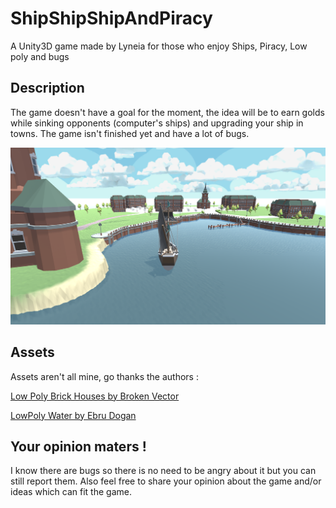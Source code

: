 # ShipShipShipAndPiracy
A Unity3D game made by Lyneia for those who enjoy Ships, Piracy, Low poly and bugs

## Description

The game doesn't have a goal for the moment, the idea will be to earn golds while sinking opponents (computer's ships) and upgrading your ship in towns. The game isn't finished yet and have a lot of bugs.

![First Town](./ShipShipShipAndPiracyReadmeFirstLook.png)

## Assets

Assets aren't all mine, go thanks the authors :

[Low Poly Brick Houses by Broken Vector](https://assetstore.unity.com/packages/3d/props/exterior/low-poly-brick-houses-131899)

[LowPoly Water by Ebru Dogan](https://assetstore.unity.com/packages/tools/particles-effects/lowpoly-water-107563)

## Your opinion maters !

I know there are bugs so there is no need to be angry about it but you can still report them. Also feel free to share your opinion about the game and/or ideas which can fit the game.
